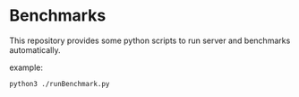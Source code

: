 # Benchmarks
This repository provides some python scripts to run server and benchmarks automatically. 

example: 
```
python3 ./runBenchmark.py
```